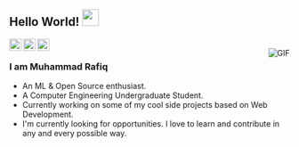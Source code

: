 ## Hello World! <img src="https://raw.githubusercontent.com/iampavangandhi/iampavangandhi/master/gifs/Hi.gif" width="30px"></h2>

<a href="/">
  <img align="left" alt="Ajay's Twitter" width="22px" src="https://cdn.jsdelivr.net/npm/simple-icons@v3/icons/twitter.svg" />
</a>
<a href="/ ">
  <img align="left" alt=Rafiq's Linkdein" width="22px" src="https://cdn.jsdelivr.net/npm/simple-icons@v3/icons/linkedin.svg" />
</a>
<a href="/">
  <img align="left" alt="Rafiq's Github" width="22px" src="https://cdn.jsdelivr.net/npm/simple-icons@v3/icons/github.svg" />
</a>

<br />
<img align="right" alt="GIF" src="https://media.giphy.com/media/13HgwGsXF0aiGY/giphy.gif" />

### I am Muhammad Rafiq
- An ML & Open Source enthusiast.
- A Computer Engineering Undergraduate Student. 
- Currently working on some of my cool side projects based on Web Development.
- I'm currently looking for opportunities. I love to learn and contribute in any and every possible way.
